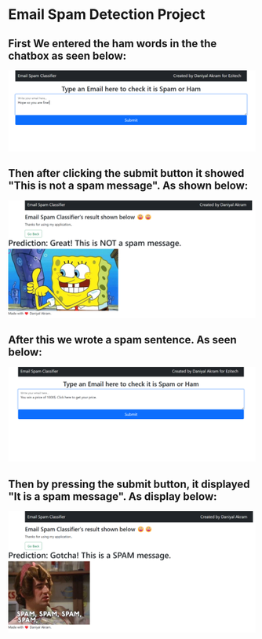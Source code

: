 # Email Spam Detection Project
## First We entered the ham words in the the chatbox as seen below:
![FIRST RUN OF MY TOOL](https://github.com/Daniyal2k23/Spam_Email_Classification/blob/main/2.png)
## Then after clicking the submit button it showed "This is not a spam message". As shown below:
![FIRST RUN OF MY TOOL](https://github.com/Daniyal2k23/Spam_Email_Classification/blob/main/1.png)
## After this we wrote a spam sentence. As seen below:
![FIRST RUN OF MY TOOL](https://github.com/Daniyal2k23/Spam_Email_Classification/blob/main/4.png)
## Then by pressing the submit button, it displayed "It is a spam message". As display below:
![FIRST RUN OF MY TOOL](https://github.com/Daniyal2k23/Spam_Email_Classification/blob/main/3.png)

